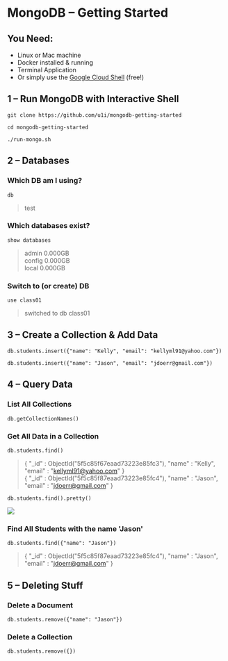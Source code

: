 # MongoDB – Getting Started

## You Need:

* Linux or Mac machine
* Docker installed & running
* Terminal Application
* Or simply use the [Google Cloud Shell](https://console.cloud.google.com/home/dashboard?cloudshell=true) (free!)

## 1 – Run MongoDB with Interactive Shell

`git clone https://github.com/u1i/mongodb-getting-started`

`cd mongodb-getting-started`

`./run-mongo.sh`

## 2 – Databases

### Which DB am I using?

`db`

> test

### Which databases exist?

`show databases`

> admin   0.000GB    
> config  0.000GB    
> local   0.000GB

### Switch to (or create) DB

`use class01`

> switched to db class01

## 3 – Create a Collection & Add Data

`db.students.insert({"name": "Kelly", "email": "kellyml91@yahoo.com"})`

`db.students.insert({"name": "Jason", "email": "jdoerr@gmail.com"})`

## 4 – Query Data

### List All Collections

`db.getCollectionNames()`

### Get All Data in a Collection

`db.students.find()`

> { "\_id" : ObjectId("5f5c85f67eaad73223e85fc3"), "name" : "Kelly", "email" : "kellyml91@yahoo.com" }    
> { "_id" : ObjectId("5f5c85f87eaad73223e85fc4"), "name" : "Jason", "email" : "jdoerr@gmail.com" }

`db.students.find().pretty()`

![](./output00.png)

### Find All Students with the name 'Jason'

`db.students.find({"name": "Jason"})`

> { "_id" : ObjectId("5f5c85f87eaad73223e85fc4"), "name" : "Jason", "email" : "jdoerr@gmail.com" }

## 5 – Deleting Stuff

### Delete a Document

`db.students.remove({"name": "Jason"})`

### Delete a Collection
`db.students.remove({})`